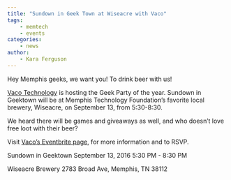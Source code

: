 ```yaml
---
title: "Sundown in Geek Town at Wiseacre with Vaco"
tags:
    - memtech
    - events
categories:
    - news
author:
    - Kara Ferguson
---
```


Hey Memphis geeks, we want you! To drink beer with us!

<a href="http://www.vaco.com/memphis.html" target="_blank">Vaco Technology</a> is hosting the Geek Party of the year. Sundown in Geektown will be at Memphis Technology Foundation’s  favorite local brewery, Wiseacre, on September 13, from 5:30-8:30.

We heard there will be games and giveaways as well, and who doesn’t love free loot with their beer?

Visit <a href="https://www.eventbrite.com/e/sundown-in-geektown-tickets-26120767920" target="_blank">Vaco’s Eventbrite page</a>, for more information and to RSVP.


Sundown in Geektown
September 13, 2016 5:30 PM - 8:30 PM

Wiseacre Brewery
2783 Broad Ave, Memphis, TN 38112